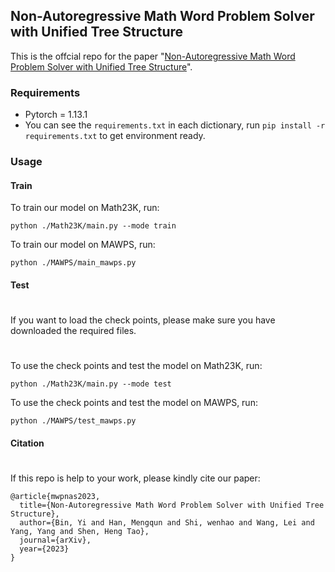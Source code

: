 ## Non-Autoregressive Math Word Problem Solver with Unified Tree Structure 

This is the offcial repo for the paper "[Non-Autoregressive Math Word Problem Solver with Unified Tree Structure]()".


### Requirements

* Pytorch = 1.13.1
* You can see the `requirements.txt` in each dictionary, run `pip install -r requirements.txt` to get environment ready.


### Usage

#### Train
To train our model on Math23K, run:
```
python ./Math23K/main.py --mode train
```
To train our model on MAWPS, run:
```
python ./MAWPS/main_mawps.py
```
#### Test
#
If you want to load the check points, please make sure you have downloaded the required files.
#
To use the check points and test the model on Math23K, run:
```
python ./Math23K/main.py --mode test
```
To use the check points and test the model on MAWPS, run:
```
python ./MAWPS/test_mawps.py
```
#### Citation
#
If this repo is help to your work, please kindly cite our paper:
```
@article{mwpnas2023,
  title={Non-Autoregressive Math Word Problem Solver with Unified Tree Structure},
  author={Bin, Yi and Han, Mengqun and Shi, wenhao and Wang, Lei and Yang, Yang and Shen, Heng Tao},
  journal={arXiv},
  year={2023}
}
```
